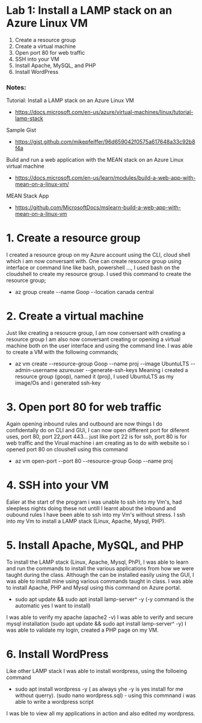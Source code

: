# Lab 1: Install a LAMP stack on an Azure Linux VM

1. Create a resource group
2. Create a virtual machine
3. Open port 80 for web traffic
4. SSH into your VM
5. Install Apache, MySQL, and PHP
6. Install WordPress

### Notes:

Tutorial: Install a LAMP stack on an Azure Linux VM
* https://docs.microsoft.com/en-us/azure/virtual-machines/linux/tutorial-lamp-stack

Sample Gist
* https://gist.github.com/mikepfeiffer/96d659042f0575a617648a33c92b8f4a

Build and run a web application with the MEAN stack on an Azure Linux virtual machine
* https://docs.microsoft.com/en-us/learn/modules/build-a-web-app-with-mean-on-a-linux-vm/

MEAN Stack App
* https://github.com/MicrosoftDocs/mslearn-build-a-web-app-with-mean-on-a-linux-vm


# 1. Create a resource group

I created a resource group on my Azure account using the CLI, cloud shell which i am now conversant with. One
can create resource group using interface or command line like bash, powershell ..., I used bash on the 
cloudshell to create my resource group. I used this command to create the resource group;
 * az group create --name Goop --location canada central
 
# 2. Create a virtual machine

Just like creating a resoucre group, I am now conversant with creating a resource group I am also now conversant 
creating or opening a virtual machine both on the user interface and using the command line. I was able to create 
a VM with the following commands; 
 * az vm create --resource-group Goop --name proj --image UbuntuLTS --admin-username azureuser --generate-ssh-keys
Meaning i created a resource group (goop), named it (proj), I used UbuntuLTS as my image/Os and i generated ssh-key

# 3. Open port 80 for web traffic

Again opening inbound rules and outbound are now things I do confidentally do on CLI and GUi, I can now open 
different port for diferent uses, port 80, port 22,port 443... just like port 22 is for ssh, port 80 is 
for web traffic and the Virual machine i am creating as to do with website so i opened port 80 on cloushell 
using this command
 * az vm open-port --port 80 --resource-group Goop --name proj

# 4. SSH into your VM

Ealier at the start of the program i was unable to ssh into my Vm's, had sleepless nights doing these not untill I
learnt about the inbound and oubound rules I have been able to ssh into my Vm's without stress.
I ssh into my Vm to install a LAMP stack  (Linux, Apache, Mysql, PHP).

# 5. Install Apache, MySQL, and PHP

To install the LAMP stack  (Linux, Apache, Mysql, PhP), I was able to learn and run the commands to install the 
various applications from how we were taught during the class. Although the can be installed easily using the GUI,
I was able to install mine using various commands taught in class. I was able to install Apache, PHP and Mysql using this 
command on Azure portal.
 * sudo apt update && sudo apt install lamp-server^ -y (-y command is the automatic yes I want to install)

I was able to verify my apache (apache2 -v)
I was able to verify and secure mysql installation (sudo apt update && sudo apt install lamp-server^ -y)
I was able to validate my login, created a PHP page on my VM. 

# 6. Install WordPress

Like other LAMP stack I was able to install wordpress, using the folloeing command
 * sudo apt install wordpress -y ( as always yhe -y is yes install for me without querry).
(sudo nano wordpress.sql) - using this commnand i was able to write a wordpress script 


I was ble to view all my applications in action and also edited my wordpress. 



